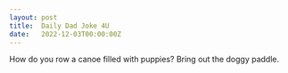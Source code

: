 ```yaml
---
layout: post
title:  Daily Dad Joke 4U
date:   2022-12-03T00:00:00Z
---
```

How do you row a canoe filled with puppies? Bring out the doggy paddle.
